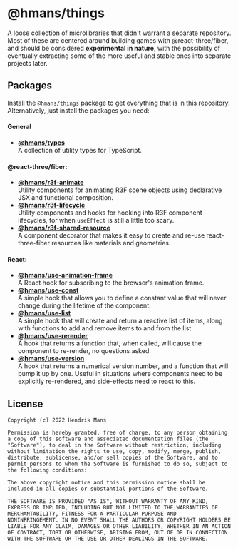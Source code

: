 # @hmans/things

A loose collection of microlibraries that didn't warrant a separate repository. Most of these are centered around building games with @react-three/fiber, and should be considered **experimental in nature**, with the possibility of eventually extracting some of the more useful and stable ones into separate projects later.

## Packages

Install the `@hmans/things` package to get everything that is in this repository. Alternatively, just install the packages you need:

#### General

- **[@hmans/types](https://github.com/hmans/things/tree/main/packages/hmans-types)**  
  A collection of utility types for TypeScript.

#### @react-three/fiber:

- **[@hmans/r3f-animate](https://github.com/hmans/things/tree/main/packages/hmans-r3f-animate)**  
  Utility components for animating R3F scene objects using declarative JSX and functional composition.
- **[@hmans/r3f-lifecycle](https://github.com/hmans/things/tree/main/packages/hmans-r3f-lifecycle)**  
  Utility components and hooks for hooking into R3F component lifecycles, for when `useEffect` is still a little too scary.
- **[@hmans/r3f-shared-resource](https://github.com/hmans/things/tree/main/packages/hmans-r3f-shared-resource)**  
  A component decorator that makes it easy to create and re-use react-three-fiber resources like materials and geometries.

#### React:

- **[@hmans/use-animation-frame](https://github.com/hmans/things/tree/main/packages/hmans-use-animation-frame)**  
  A React hook for subscribing to the browser's animation frame.
- **[@hmans/use-const](https://github.com/hmans/things/tree/main/packages/hmans-use-const)**  
  A simple hook that allows you to define a constant value that will never change during the lifetime of the component.
- **[@hmans/use-list](https://github.com/hmans/things/tree/main/packages/hmans-use-list)**  
  A simple hook that will create and return a reactive list of items, along with functions to add and remove items to and from the list.
- **[@hmans/use-rerender](https://github.com/hmans/things/tree/main/packages/hmans-use-rerender)**  
  A hook that returns a function that, when called, will cause the component to re-render, no questions asked.
- **[@hmans/use-version](https://github.com/hmans/things/tree/main/packages/hmans-use-version)**  
  A hook that returns a numerical version number, and a function that will bump it up by one. Useful in situations where components need to be explicitly re-rendered, and side-effects need to react to this.

## License

```
Copyright (c) 2022 Hendrik Mans

Permission is hereby granted, free of charge, to any person obtaining
a copy of this software and associated documentation files (the
"Software"), to deal in the Software without restriction, including
without limitation the rights to use, copy, modify, merge, publish,
distribute, sublicense, and/or sell copies of the Software, and to
permit persons to whom the Software is furnished to do so, subject to
the following conditions:

The above copyright notice and this permission notice shall be
included in all copies or substantial portions of the Software.

THE SOFTWARE IS PROVIDED "AS IS", WITHOUT WARRANTY OF ANY KIND,
EXPRESS OR IMPLIED, INCLUDING BUT NOT LIMITED TO THE WARRANTIES OF
MERCHANTABILITY, FITNESS FOR A PARTICULAR PURPOSE AND
NONINFRINGEMENT. IN NO EVENT SHALL THE AUTHORS OR COPYRIGHT HOLDERS BE
LIABLE FOR ANY CLAIM, DAMAGES OR OTHER LIABILITY, WHETHER IN AN ACTION
OF CONTRACT, TORT OR OTHERWISE, ARISING FROM, OUT OF OR IN CONNECTION
WITH THE SOFTWARE OR THE USE OR OTHER DEALINGS IN THE SOFTWARE.
```
